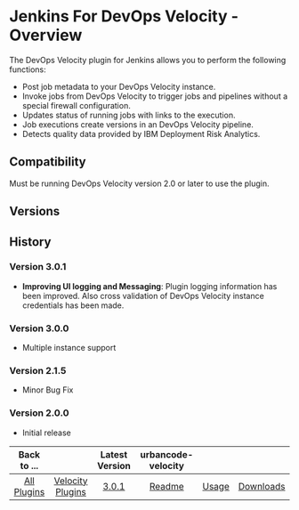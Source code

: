 
# Jenkins For DevOps Velocity - Overview

The DevOps Velocity plugin for Jenkins allows you to perform the following functions:

   * Post job metadata to your DevOps Velocity instance.
   * Invoke jobs from DevOps Velocity to trigger jobs and pipelines without a special firewall configuration.
   * Updates status of running jobs with links to the execution.
   * Job executions create versions in an DevOps Velocity pipeline.
   * Detects quality data provided by IBM Deployment Risk Analytics.

## Compatibility

Must be running DevOps Velocity version 2.0 or later to use the plugin.

## Versions

## History

### Version 3.0.1

* **Improving UI logging and Messaging**: Plugin logging information has been improved. Also cross validation of DevOps Velocity instance credentials has been made.

### Version 3.0.0

* Multiple instance support

### Version 2.1.5

* Minor Bug Fix

### Version 2.0.0

* Initial release

|Back to ...||Latest Version|urbancode-velocity |||
| :---: | :---: | :---: | :---: | :---: | :---: |
|[All Plugins](../../index.md)|[Velocity Plugins](../README.md)|[3.0.1](https://github.com/jenkinsci/urbancode-velocity-plugin/releases/download/3.0.1/urbancode-velocity-3.0.1.hpi)|[Readme](README.md)|[Usage](usage.md)|[Downloads](downloads.md)|
